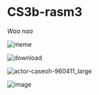 # CS3b-rasm3
*Waa naa*

![meme](https://github.com/KasimRashid/CS3b-rasm3/assets/144069160/5110011b-e9d9-4788-a46f-1814f745b3c0)

![download](https://github.com/KasimRashid/CS3b-rasm3/assets/144069160/c4824552-3f59-4cf8-b21d-30c6df4fd9c9)

![actor-caseoh-960411_large](https://github.com/KasimRashid/CS3b-rasm3/assets/115325848/fdbb6661-48bc-4071-85e3-6591f3a5a64b)

![image](https://github.com/KasimRashid/CS3b-rasm3/assets/144069160/e630bce4-033a-4d0d-aaaa-da862a2b89d8)
